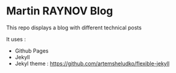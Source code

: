 # Martin RAYNOV Blog

This repo displays a blog with different technical posts

It uses : 
- Github Pages
- Jekyll
- Jekyl theme : https://github.com/artemsheludko/flexible-jekyll